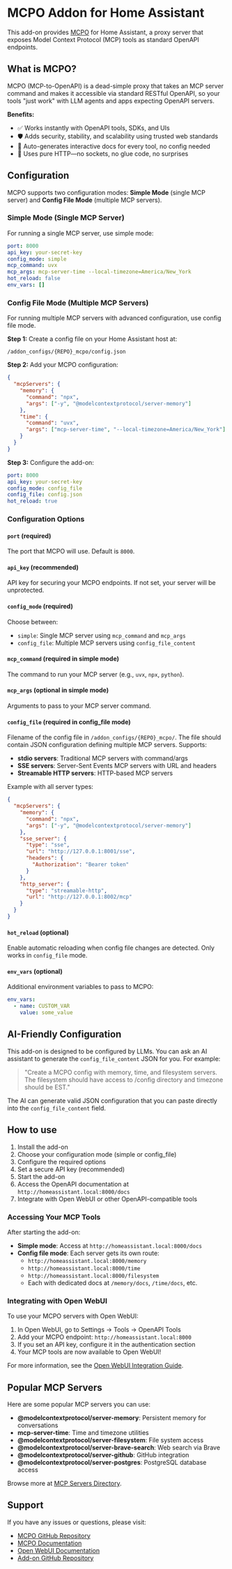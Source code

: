 # MCPO Addon for Home Assistant

This add-on provides [MCPO](https://github.com/open-webui/mcpo) for Home Assistant, a proxy server that exposes Model Context Protocol (MCP) tools as standard OpenAPI endpoints.

## What is MCPO?

MCPO (MCP-to-OpenAPI) is a dead-simple proxy that takes an MCP server command and makes it accessible via standard RESTful OpenAPI, so your tools "just work" with LLM agents and apps expecting OpenAPI servers.

**Benefits:**
- ✅ Works instantly with OpenAPI tools, SDKs, and UIs
- 🛡 Adds security, stability, and scalability using trusted web standards
- 🧠 Auto-generates interactive docs for every tool, no config needed
- 🔌 Uses pure HTTP—no sockets, no glue code, no surprises

## Configuration

MCPO supports two configuration modes: **Simple Mode** (single MCP server) and **Config File Mode** (multiple MCP servers).

### Simple Mode (Single MCP Server)

For running a single MCP server, use simple mode:

```yaml
port: 8000
api_key: your-secret-key
config_mode: simple
mcp_command: uvx
mcp_args: mcp-server-time --local-timezone=America/New_York
hot_reload: false
env_vars: []
```

### Config File Mode (Multiple MCP Servers)

For running multiple MCP servers with advanced configuration, use config file mode.

**Step 1:** Create a config file on your Home Assistant host at:
```
/addon_configs/{REPO}_mcpo/config.json
```

**Step 2:** Add your MCPO configuration:
```json
{
  "mcpServers": {
    "memory": {
      "command": "npx",
      "args": ["-y", "@modelcontextprotocol/server-memory"]
    },
    "time": {
      "command": "uvx",
      "args": ["mcp-server-time", "--local-timezone=America/New_York"]
    }
  }
}
```

**Step 3:** Configure the add-on:
```yaml
port: 8000
api_key: your-secret-key
config_mode: config_file
config_file: config.json
hot_reload: true
```

### Configuration Options

#### `port` (required)
The port that MCPO will use. Default is `8000`.

#### `api_key` (recommended)
API key for securing your MCPO endpoints. If not set, your server will be unprotected.

#### `config_mode` (required)
Choose between:
- `simple`: Single MCP server using `mcp_command` and `mcp_args`
- `config_file`: Multiple MCP servers using `config_file_content`

#### `mcp_command` (required in simple mode)
The command to run your MCP server (e.g., `uvx`, `npx`, `python`).

#### `mcp_args` (optional in simple mode)
Arguments to pass to your MCP server command.

#### `config_file` (required in config_file mode)
Filename of the config file in `/addon_configs/{REPO}_mcpo/`. The file should contain JSON configuration defining multiple MCP servers. Supports:
- **stdio servers**: Traditional MCP servers with command/args
- **SSE servers**: Server-Sent Events MCP servers with URL and headers
- **Streamable HTTP servers**: HTTP-based MCP servers

Example with all server types:
```json
{
  "mcpServers": {
    "memory": {
      "command": "npx",
      "args": ["-y", "@modelcontextprotocol/server-memory"]
    },
    "sse_server": {
      "type": "sse",
      "url": "http://127.0.0.1:8001/sse",
      "headers": {
        "Authorization": "Bearer token"
      }
    },
    "http_server": {
      "type": "streamable-http",
      "url": "http://127.0.0.1:8002/mcp"
    }
  }
}
```

#### `hot_reload` (optional)
Enable automatic reloading when config file changes are detected. Only works in `config_file` mode.

#### `env_vars` (optional)
Additional environment variables to pass to MCPO:

```yaml
env_vars:
  - name: CUSTOM_VAR
    value: some_value
```

## AI-Friendly Configuration

This add-on is designed to be configured by LLMs. You can ask an AI assistant to generate the `config_file_content` JSON for you. For example:

> "Create a MCPO config with memory, time, and filesystem servers. The filesystem should have access to /config directory and timezone should be EST."

The AI can generate valid JSON configuration that you can paste directly into the `config_file_content` field.

## How to use

1. Install the add-on
2. Choose your configuration mode (simple or config_file)
3. Configure the required options
4. Set a secure API key (recommended)
5. Start the add-on
6. Access the OpenAPI documentation at `http://homeassistant.local:8000/docs`
7. Integrate with Open WebUI or other OpenAPI-compatible tools

### Accessing Your MCP Tools

After starting the add-on:

- **Simple mode**: Access at `http://homeassistant.local:8000/docs`
- **Config file mode**: Each server gets its own route:
  - `http://homeassistant.local:8000/memory`
  - `http://homeassistant.local:8000/time`
  - `http://homeassistant.local:8000/filesystem`
  - Each with dedicated docs at `/memory/docs`, `/time/docs`, etc.

### Integrating with Open WebUI

To use your MCPO servers with Open WebUI:

1. In Open WebUI, go to Settings → Tools → OpenAPI Tools
2. Add your MCPO endpoint: `http://homeassistant.local:8000`
3. If you set an API key, configure it in the authentication section
4. Your MCP tools are now available to Open WebUI!

For more information, see the [Open WebUI Integration Guide](https://docs.openwebui.com/openapi-servers/mcp#-connecting-to-open-webui).

## Popular MCP Servers

Here are some popular MCP servers you can use:

- **@modelcontextprotocol/server-memory**: Persistent memory for conversations
- **mcp-server-time**: Time and timezone utilities
- **@modelcontextprotocol/server-filesystem**: File system access
- **@modelcontextprotocol/server-brave-search**: Web search via Brave
- **@modelcontextprotocol/server-github**: GitHub integration
- **@modelcontextprotocol/server-postgres**: PostgreSQL database access

Browse more at [MCP Servers Directory](https://github.com/modelcontextprotocol).

## Support

If you have any issues or questions, please visit:

- [MCPO GitHub Repository](https://github.com/open-webui/mcpo)
- [MCPO Documentation](https://docs.openwebui.com/openapi-servers/mcp)
- [Open WebUI Documentation](https://docs.openwebui.com/)
- [Add-on GitHub Repository](https://github.com/lindehoff/addon-mcpo)

